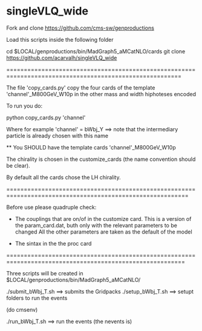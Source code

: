 # singleVLQ_wide

Fork and clone https://github.com/cms-sw/genproductions

Load this scripts inside the following folder

cd  $LOCAL/genproductions/bin/MadGraph5_aMCatNLO/cards
git clone https://github.com/acarvalh/singleVLQ_wide

========================================================================================================

The file 'copy_cards.py' copy the four cards of the template 'channel'_M800GeV_W10p in the other mass and width hiphoteses encoded

To run you do: 

python copy_cards.py 'channel' 

Where for example  'channel' = bWbj_Y ==> note that the intermediary particle is already chosen with this name

** You SHOULD have the template cards 'channel'_M800GeV_W10p 

The chirality is chosen in the customize_cards (the name convention should be clear). 

By default all the cards chose the LH chirality. 

==========================================================================================================

Before use please quadruple check:

 - The couplings that are on/of in the customize card. 
   This is a version of the param_card.dat, buth only with the relevant parameters to be changed
   All the other parameters are taken as the default of the model 

 - The sintax in the the proc card

=========================================================================================================

Three scripts will be created in $LOCAL/genproductions/bin/MadGraph5_aMCatNLO/

./submit_bWbj_T.sh ==> submits the Gridpacks
./setup_bWbj_T.sh ==> setupt folders to run the events

(do cmsenv)

./run_bWbj_T.sh ==> run the events (the nevents is) 

